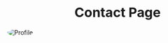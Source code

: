 <h1 style="font-size: 30px; text-align: center;">Contact Page</h1>
<img src="https://fv5-3.files.fm/thumb_show.php?i=wjhaugfup2&view&v=1&PHPSESSID=9c89eab3565a4af554e0c94aa02dc84c2bb8266b" alt="Profile" style="border-radius: 50%;"/>
